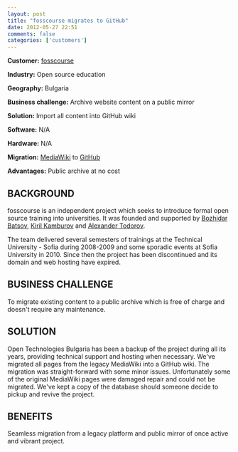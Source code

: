 ```yaml
---
layout: post
title: "fosscourse migrates to GitHub"
date: 2012-05-27 22:51
comments: false
categories: ['customers']
---
```

**Customer:** [fosscourse](https://github.com/fosscourse)

**Industry:** Open source education

**Geography:** Bulgaria

**Business challenge:** Archive website content on a public mirror

**Solution:** Import all content into GitHub wiki

**Software:** N/A

**Hardware:** N/A

**Migration:** [MediaWiki](http://mediawiki.org) to [GitHub](http://github.com)

**Advantages:** Public archive at no cost

BACKGROUND
----------

fosscourse is an independent project which seeks to introduce formal open source training
into universities. It was founded and supported by [Bozhidar Batsov](http://github.com/bbatsov),
[Kiril Kamburov](http://github.com/kamburov) and [Alexander Todorov](http://github.com/atodorov).

The team delivered several semesters of trainings at the Technical University - Sofia during 2008-2009
and some sporadic events at Sofia University in 2010. Since then the project has been discontinued
and its domain and web hosting have expired.


BUSINESS CHALLENGE
------------------

To migrate existing content to a public archive which is free of charge and doesn't require any maintenance.


SOLUTION
--------

Open Technologies Bulgaria has been a backup of the project during all its years, providing technical
support and hosting when necessary. We've migrated all pages from the legacy MediaWiki into
a GitHub wiki. The migration was straight-forward with some minor issues. Unfortunately some of the original
MediaWiki pages were damaged repair and could not be migrated. We've kept a copy of the database should someone
decide to pickup and revive the project. 

BENEFITS
--------

Seamless migration from a legacy platform and public mirror of once active and vibrant project.
